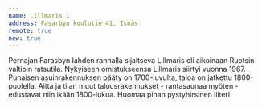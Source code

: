 ```yaml
---
name: Lillmaris 1
address: Fasarbyn koulutie 41, Isnäs
remote: true
new: true
---
```

Pernajan Farasbyn lahden rannalla sijaitseva Lillmaris oli aikoinaan Ruotsin valtioin ratsutila. Nykyiseen omistukseensa 
Lillmaris siirtyi vuonna 1967. Punaisen asuinrakennuksen pääty on 1700-luvulta, taloa on jatkettu 1800-puolella. Aitta 
ja tilan muut talousrakennukset - rantasaunaa myöten - edustavat niin ikään 1800-lukua. Huomaa pihan pystyhirsinen liiteri.
